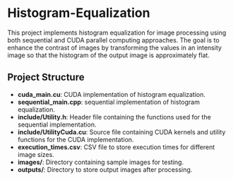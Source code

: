 # Histogram-Equalization
This project implements histogram equalization for image processing using both sequential and CUDA parallel computing approaches. The goal is to enhance the contrast of images by transforming the values in an intensity image so that the histogram of the output image is approximately flat.

## Project Structure
- **cuda_main.cu**: CUDA implementation of histogram equalization.
- **sequential_main.cpp**: sequential implementation of histogram equalization.
- **include/Utility.h**: Header file containing the functions used for the sequential implementation.
- **include/UtilityCuda.cu**: Source file containing CUDA kernels and utility functions for the CUDA implementation.
- **execution_times.csv**: CSV file to store execution times for different image sizes.
- **images/**: Directory containing sample images for testing.
- **outputs/**: Directory to store output images after processing.
